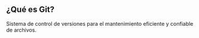 
## ¿Qué es Git?
Sistema de control de versiones para el mantenimiento eficiente y confiable de archivos.